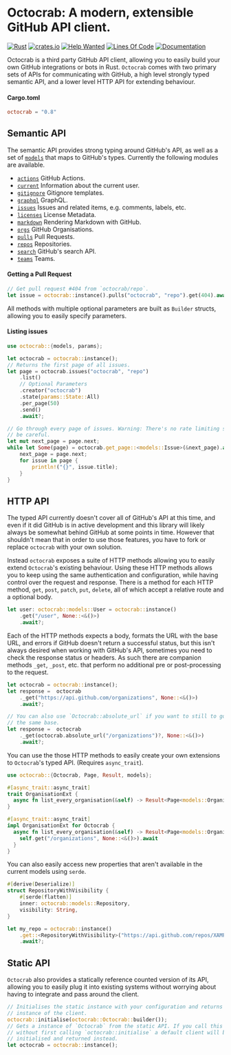 # Octocrab: A modern, extensible GitHub API client.

[![Rust](https://github.com/XAMPPRocky/octocrab/workflows/Rust/badge.svg)](https://github.com/XAMPPRocky/octocrab/actions?query=workflow%3ARust)
[![crates.io](https://img.shields.io/crates/d/octocrab.svg)](https://crates.io/crates/octocrab)
[![Help Wanted](https://img.shields.io/github/issues/XAMPPRocky/octocrab/help%20wanted?color=green)](https://github.com/XAMPPRocky/octocrab/issues?q=is%3Aissue+is%3Aopen+label%3A%22help+wanted%22)
[![Lines Of Code](https://tokei.rs/b1/github/XAMPPRocky/octocrab?category=code)](https://github.com/XAMPPRocky/octocrab)
[![Documentation](https://docs.rs/octocrab/badge.svg)](https://docs.rs/octocrab/)

Octocrab is a third party GitHub API client, allowing you to easily build
your own GitHub integrations or bots in Rust. `Octocrab` comes with two primary
sets of APIs for communicating with GitHub, a high level strongly typed
semantic API, and a lower level HTTP API for extending behaviour.

#### Cargo.toml
```toml
octocrab = "0.8"
```

## Semantic API
The semantic API provides strong typing around GitHub's API, as well as a
set of [`models`] that maps to GitHub's types. Currently the following 
modules are available.

- [`actions`] GitHub Actions.
- [`current`] Information about the current user.
- [`gitignore`] Gitignore templates.
- [`graphql`] GraphQL.
- [`issues`] Issues and related items, e.g. comments, labels, etc.
- [`licenses`] License Metadata.
- [`markdown`] Rendering Markdown with GitHub.
- [`orgs`] GitHub Organisations.
- [`pulls`] Pull Requests.
- [`repos`] Repositories.
- [`search`] GitHub's search API.
- [`teams`] Teams.

[`models`]: https://docs.rs/octocrab/latest/octocrab/models/index.html

[`actions`]: https://docs.rs/octocrab/latest/octocrab/actions/struct.ActionsHandler.html
[`current`]: https://docs.rs/octocrab/latest/octocrab/current/struct.CurrentAuthHandler.html
[`gitignore`]: https://docs.rs/octocrab/latest/octocrab/gitignore/struct.GitignoreHandler.html
[`graphql`]: https://docs.rs/octocrab/latest/octocrab/struct.Octocrab.html#graphql-api
[`markdown`]: https://docs.rs/octocrab/latest/octocrab/gitignore/struct.MarkdownHandler.html
[`issues`]: https://docs.rs/octocrab/latest/octocrab/issues/struct.IssueHandler.html
[`licenses`]: https://docs.rs/octocrab/latest/octocrab/licenses/struct.LicenseHandler.html
[`pulls`]: https://docs.rs/octocrab/latest/octocrab/pulls/struct.PullRequestHandler.html
[`orgs`]: https://docs.rs/octocrab/latest/octocrab/orgs/struct.OrgHandler.html
[`repos`]: https://docs.rs/octocrab/latest/octocrab/repos/struct.RepoHandler.html
[`search`]: https://docs.rs/octocrab/latest/octocrab/search/struct.SearchHandler.html
[`teams`]: https://docs.rs/octocrab/latest/octocrab/teams/struct.TeamHandler.html

#### Getting a Pull Request
```rust
// Get pull request #404 from `octocrab/repo`.
let issue = octocrab::instance().pulls("octocrab", "repo").get(404).await?;
```

All methods with multiple optional parameters are built as `Builder`
structs, allowing you to easily specify parameters.

#### Listing issues
```rust
use octocrab::{models, params};

let octocrab = octocrab::instance();
// Returns the first page of all issues.
let page = octocrab.issues("octocrab", "repo")
    .list()
    // Optional Parameters
    .creator("octocrab")
    .state(params::State::All)
    .per_page(50)
    .send()
    .await?;

// Go through every page of issues. Warning: There's no rate limiting so
// be careful.
let mut next_page = page.next;
while let Some(page) = octocrab.get_page::<models::Issue>(&next_page).await? {
    next_page = page.next;
    for issue in page {
        println!("{}", issue.title);
    }
}
```

## HTTP API
The typed API currently doesn't cover all of GitHub's API at this time, and
even if it did GitHub is in active development and this library will
likely always be somewhat behind GitHub at some points in time. However that
shouldn't mean that in order to use those features, you have to fork
or replace `octocrab` with your own solution.

Instead `octocrab` exposes a suite of HTTP methods allowing you to easily
extend `Octocrab`'s existing behaviour. Using these HTTP methods allows you
to keep using the same authentication and configuration, while having
control over the request and response. There is a method for each HTTP
method, `get`, `post`, `patch`, `put`, `delete`, all of which accept a
relative route and a optional body.

```rust
let user: octocrab::models::User = octocrab::instance()
    .get("/user", None::<&()>)
    .await?;
```

Each of the HTTP methods expects a body, formats the URL with the base
URL, and errors if GitHub doesn't return a successful status, but this isn't
always desired when working with GitHub's API, sometimes you need to check
the response status or headers. As such there are companion methods `_get`,
`_post`, etc. that perform no additional pre or post-processing to
the request.

```rust
let octocrab = octocrab::instance();
let response =  octocrab
    ._get("https://api.github.com/organizations", None::<&()>)
    .await?;

// You can also use `Octocrab::absolute_url` if you want to still to go to
// the same base.
let response =  octocrab
    ._get(octocrab.absolute_url("/organizations")?, None::<&()>)
    .await?;
```

You can use the those HTTP methods to easily create your own extensions to
`Octocrab`'s typed API. (Requires `async_trait`).

```rust
use octocrab::{Octocrab, Page, Result, models};

#[async_trait::async_trait]
trait OrganisationExt {
  async fn list_every_organisation(&self) -> Result<Page<models::Organization>>;
}

#[async_trait::async_trait]
impl OrganisationExt for Octocrab {
  async fn list_every_organisation(&self) -> Result<Page<models::Organization>> {
    self.get("/organizations", None::<&()>).await
  }
}
```

You can also easily access new properties that aren't available in the
current models using `serde`.

```rust
#[derive(Deserialize)]
struct RepositoryWithVisibility {
    #[serde(flatten)]
    inner: octocrab::models::Repository,
    visibility: String,
}

let my_repo = octocrab::instance()
    .get::<RepositoryWithVisibility>("https://api.github.com/repos/XAMPPRocky/octocrab", None::<&()>)
    .await?;
```

## Static API
`Octocrab` also provides a statically reference counted version of its API,
allowing you to easily plug it into existing systems without worrying
about having to integrate and pass around the client.

```rust
// Initialises the static instance with your configuration and returns an
// instance of the client.
octocrab::initialise(octocrab::Octocrab::builder());
// Gets a instance of `Octocrab` from the static API. If you call this
// without first calling `octocrab::initialise` a default client will be
// initialised and returned instead.
let octocrab = octocrab::instance();
```


